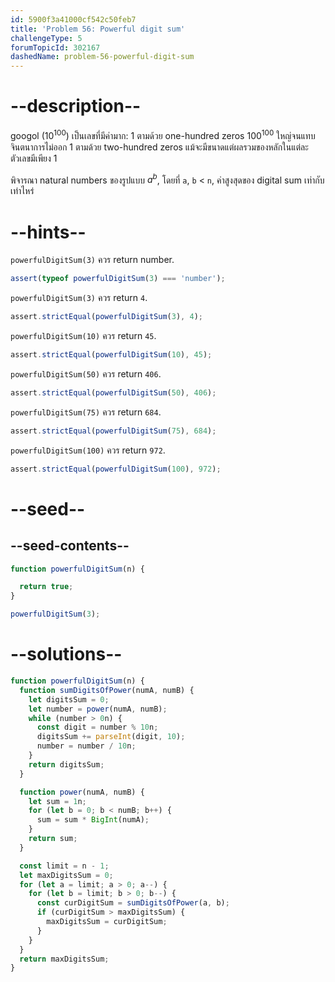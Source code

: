 ```yaml
---
id: 5900f3a41000cf542c50feb7
title: 'Problem 56: Powerful digit sum'
challengeType: 5
forumTopicId: 302167
dashedName: problem-56-powerful-digit-sum
---
```


# --description--

googol ($10^{100}$) เป็นเลขที่มีค่ามาก: 1 ตามด้วย one-hundred zeros $100^{100}$ ใหญ่จนแทบจินตนาการไม่ออก 1 ตามด้วย two-hundred zeros แม้จะมีขนาดแต่ผลรวมของหลักในแต่ละตัวเลขมีเพียง 1

พิจารณา natural numbers ของรูปแบบ $a^b$, โดยที่ `a`, `b` &lt; `n`, ค่าสูงสุดของ digital sum เท่ากับเท่าไหร่

# --hints--

`powerfulDigitSum(3)` ควร return number.

```js
assert(typeof powerfulDigitSum(3) === 'number');
```

`powerfulDigitSum(3)` ควร return `4`.

```js
assert.strictEqual(powerfulDigitSum(3), 4);
```

`powerfulDigitSum(10)` ควร return `45`.

```js
assert.strictEqual(powerfulDigitSum(10), 45);
```

`powerfulDigitSum(50)` ควร return `406`.

```js
assert.strictEqual(powerfulDigitSum(50), 406);
```

`powerfulDigitSum(75)` ควร return `684`.

```js
assert.strictEqual(powerfulDigitSum(75), 684);
```

`powerfulDigitSum(100)` ควร return `972`.

```js
assert.strictEqual(powerfulDigitSum(100), 972);
```

# --seed--

## --seed-contents--

```js
function powerfulDigitSum(n) {

  return true;
}

powerfulDigitSum(3);
```

# --solutions--

```js
function powerfulDigitSum(n) {
  function sumDigitsOfPower(numA, numB) {
    let digitsSum = 0;
    let number = power(numA, numB);
    while (number > 0n) {
      const digit = number % 10n;
      digitsSum += parseInt(digit, 10);
      number = number / 10n;
    }
    return digitsSum;
  }

  function power(numA, numB) {
    let sum = 1n;
    for (let b = 0; b < numB; b++) {
      sum = sum * BigInt(numA);
    }
    return sum;
  }

  const limit = n - 1;
  let maxDigitsSum = 0;
  for (let a = limit; a > 0; a--) {
    for (let b = limit; b > 0; b--) {
      const curDigitSum = sumDigitsOfPower(a, b);
      if (curDigitSum > maxDigitsSum) {
        maxDigitsSum = curDigitSum;
      }
    }
  }
  return maxDigitsSum;
}
```
